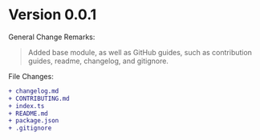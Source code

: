 # Version 0.0.1
General Change Remarks:
> Added base module, as well as GitHub guides, such as contribution guides, readme, changelog, and gitignore.

File Changes:
```diff
+ changelog.md
+ CONTRIBUTING.md
+ index.ts
+ README.md
+ package.json
+ .gitignore
```